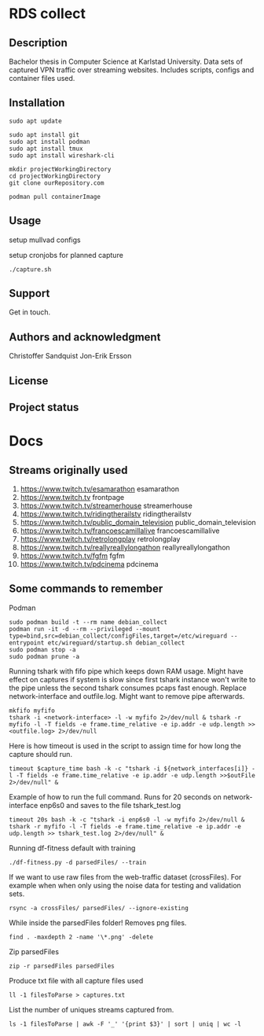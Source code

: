 # RDS collect

## Description

Bachelor thesis in Computer Science at Karlstad University.
Data sets of captured VPN traffic over streaming websites.
Includes scripts, configs and container files used.

## Installation

```
sudo apt update

sudo apt install git
sudo apt install podman
sudo apt install tmux
sudo apt install wireshark-cli

mkdir projectWorkingDirectory
cd projectWorkingDirectory
git clone ourRepository.com

podman pull containerImage
```

## Usage

setup mullvad configs

setup cronjobs for planned capture

```
./capture.sh
```

## Support

Get in touch.

## Authors and acknowledgment

Christoffer Sandquist
Jon-Erik Ersson

## License

## Project status

# Docs

## Streams originally used

1.  https://www.twitch.tv/esamarathon esamarathon
2.  https://www.twitch.tv frontpage
3.  https://www.twitch.tv/streamerhouse streamerhouse
4.  https://www.twitch.tv/ridingtherailstv ridingtherailstv
5.  https://www.twitch.tv/public_domain_television public_domain_television
6.  https://www.twitch.tv/francoescamillalive francoescamillalive
7.  https://www.twitch.tv/retrolongplay retrolongplay
8.  https://www.twitch.tv/reallyreallylongathon reallyreallylongathon
9.  https://www.twitch.tv/fgfm fgfm
10. https://www.twitch.tv/pdcinema pdcinema

## Some commands to remember

Podman

```
sudo podman build -t --rm name debian_collect
podman run -it -d --rm --privileged --mount type=bind,src=debian_collect/configFiles,target=/etc/wireguard --entrypoint etc/wireguard/startup.sh debian_collect
sudo podman stop -a
sudo podman prune -a
```

Running tshark with fifo pipe which keeps down RAM usage. Might have effect on captures if system is slow since first tshark instance won't write to the pipe unless the second tshark consumes pcaps fast enough. Replace network-interface and outfile.log. Might want to remove pipe afterwards.

```
mkfifo myfifo
tshark -i <network-interface> -l -w myfifo 2>/dev/null & tshark -r myfifo -l -T fields -e frame.time_relative -e ip.addr -e udp.length >> <outfile.log> 2>/dev/null
```

Here is how timeout is used in the script to assign time for how long the capture should run.

```
timeout $capture_time bash -k -c "tshark -i ${network_interfaces[i]} -l -T fields -e frame.time_relative -e ip.addr -e udp.length >>$outFile 2>/dev/null" &
```

Example of how to run the full command. Runs for 20 seconds on network-interface enp6s0 and saves to the file tshark_test.log

```
timeout 20s bash -k -c "tshark -i enp6s0 -l -w myfifo 2>/dev/null & tshark -r myfifo -l -T fields -e frame.time_relative -e ip.addr -e udp.length >> tshark_test.log 2>/dev/null" &
```

Running df-fitness default with training

```
./df-fitness.py -d parsedFiles/ --train
```

If we want to use raw files from the web-traffic dataset (crossFiles). For example when when only using the noise data for testing and validation sets.

```
rsync -a crossFiles/ parsedFiles/ --ignore-existing
```

While inside the parsedFiles folder! Removes png files.

```
find . -maxdepth 2 -name '\*.png' -delete
```

Zip parsedFiles

```
zip -r parsedFiles parsedFiles
```

Produce txt file with all capture files used

```
ll -1 filesToParse > captures.txt
```

List the number of uniques streams captured from.

```
ls -1 filesToParse | awk -F '_' '{print $3}' | sort | uniq | wc -l
```
